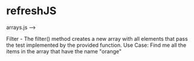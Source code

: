 # refreshJS

arrays.js --> 

Filter - The filter() method creates a new array with all elements that pass the test implemented by the provided function.
         Use Case: Find me all the items in the array that have the name "orange"
